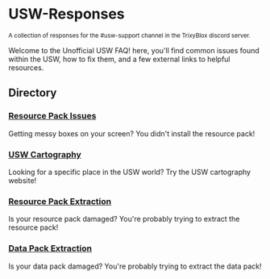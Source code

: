 # USW-Responses
<sup>A collection of responses for the #usw-support channel in the TrixyBlox discord server.</sup>



Welcome to the Unofficial USW FAQ! here, you'll find common issues found within the USW, how to fix them, and a few external links to helpful resources.



## Directory

### [Resource Pack Issues](https://github.com/FireStranded/USW-Responses/blob/main/responses/resourcepack.md)
Getting messy boxes on your screen? You didn't install the resource pack!


### [USW Cartography](https://github.com/FireStranded/USW-Responses/blob/main/responses/cartography.md)
Looking for a specific place in the USW world? Try the USW cartography website!


### [Resource Pack Extraction](https://github.com/FireStranded/USW-Responses/blob/main/responses/resourcepack-extract.md)
Is your resource pack damaged? You're probably trying to extract the resource pack!


### [Data Pack Extraction](https://github.com/FireStranded/USW-Responses/blob/main/responses/datapack-extract.md)
Is your data pack damaged? You're probably trying to extract the data pack!
